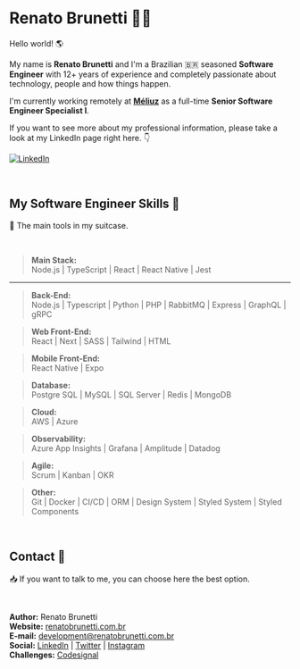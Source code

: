# Renato Brunetti 🧑‍🚀

Hello world! 🌎<br>

My name is **Renato Brunetti** and I'm a Brazilian 🇧🇷 seasoned **Software Engineer** with 12+ years of experience and completely passionate about technology, people and how things happen.

I'm currently working remotely at **[Méliuz](https://meliuz.com.br/)** as a full-time **Senior Software Engineer Specialist I**.

If you want to see more about my professional information, please take a look at my LinkedIn page right here. 👇<br>

[![LinkedIn][linkedin-shield]][linkedin-url]

<br>

## My Software Engineer Skills 💪

👜 The main tools in my suitcase.

<br>

> **Main Stack:**<br>
> Node.js |
> TypeScript |
> React |
> React Native |
> Jest

---

> **Back-End:**<br>
> Node.js |
> Typescript |
> Python |
> PHP |
> RabbitMQ |
> Express |
> GraphQL |
> gRPC

> **Web Front-End:**<br>
> React |
> Next |
> SASS |
> Tailwind |
> HTML

> **Mobile Front-End:**<br>
> React Native |
> Expo

> **Database:**<br>
> Postgre SQL |
> MySQL |
> SQL Server |
> Redis |
> MongoDB

> **Cloud:**<br>
> AWS |
> Azure

> **Observability:**<br>
> Azure App Insights |
> Grafana |
> Amplitude |
> Datadog

> **Agile:**<br>
> Scrum |
> Kanban |
> OKR

> **Other:**<br>
> Git |
> Docker |
> CI/CD |
> ORM |
> Design System |
> Styled System |
> Styled Components

<br>

## Contact 💬

📥 If you want to talk to me, you can choose here the best option.

<br>

**Author:** Renato Brunetti<br>
**Website:** [renatobrunetti.com.br][website-url]<br>
**E-mail:** [development@renatobrunetti.com.br][email-url]<br>
**Social:** [LinkedIn](https://linkedin.com/in/RenatoCarapiaBrunetti/) | [Twitter](https://twitter.com/RenatoBrunetti) | [Instagram](https://instagram.com/RenatoBrunetti)<br>
**Challenges:** [Codesignal](https://app.codesignal.com/profile/renatobrunetti)

<!-- Link & Image -->

[website-url]: https://www.renatobrunetti.com.br
[email-url]: mailto:development@renatobrunetti.com.br
[linkedin-shield]: https://img.shields.io/badge/-LinkedIn-%230077B5?style=for-the-badge&logo=linkedin&logoColor=white
[linkedin-url]: https://linkedin.com/in/RenatoCarapiaBrunetti/
